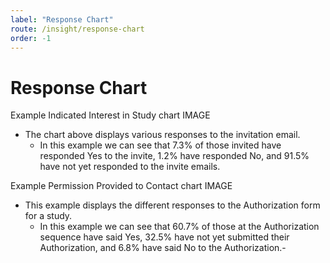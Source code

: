 ```yaml
---
label: "Response Chart"
route: /insight/response-chart
order: -1
---
```

# Response Chart

Example Indicated Interest in Study chart
		IMAGE

 - The chart above displays various responses to the invitation email.
	 -   In this example we can see that 7.3% of those invited have responded Yes to the invite, 1.2% have responded No, and 91.5% have not yet responded to the invite emails.

Example Permission Provided to Contact chart
	IMAGE

 - This example displays the different responses to the Authorization form for a study.
	 - In this example we can see that 60.7% of those at the Authorization sequence have said Yes, 32.5% have not yet submitted their Authorization, and 6.8% have said No to the Authorization.-